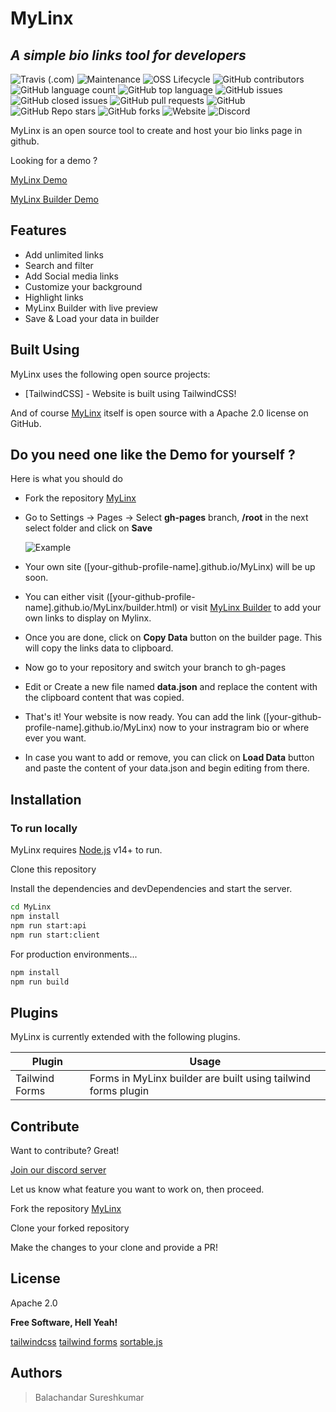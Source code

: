 # MyLinx

## _A simple bio links tool for ***developers***_

![Travis (.com)](https://img.shields.io/travis/com/youaskwebuild/MyLinx?style=for-the-badge)
![Maintenance](https://img.shields.io/maintenance/yes/2021?style=for-the-badge)
![OSS Lifecycle](https://img.shields.io/osslifecycle/youaskwebuild/MyLinx?style=for-the-badge)
![GitHub contributors](https://img.shields.io/github/contributors/youaskwebuild/MyLinx?style=for-the-badge)
![GitHub language count](https://img.shields.io/github/languages/count/youaskwebuild/MyLinx?style=for-the-badge)
![GitHub top language](https://img.shields.io/github/languages/top/youaskwebuild/MyLinx?style=for-the-badge)
![GitHub issues](https://img.shields.io/github/issues-raw/youaskwebuild/MyLinx?style=for-the-badge)
![GitHub closed issues](https://img.shields.io/github/issues-closed-raw/youaskwebuild/MyLinx?style=for-the-badge)
![GitHub pull requests](https://img.shields.io/github/issues-pr-raw/youaskwebuild/MyLinx?style=for-the-badge)
![GitHub](https://img.shields.io/github/license/youaskwebuild/MyLinx?style=for-the-badge)
![GitHub Repo stars](https://img.shields.io/github/stars/youaskwebuild/MyLinx?style=for-the-badge)
![GitHub forks](https://img.shields.io/github/forks/youaskwebuild/MyLinx?style=for-the-badge)
![Website](https://img.shields.io/website?down_message=Offline&style=for-the-badge&up_message=Online&url=https%3A%2F%2Fyouaskwebuild.github.io%2FMyLinx%2F)
![Discord](https://img.shields.io/discord/854067244274155540?style=for-the-badge)

MyLinx is an open source tool to create and host your bio links page in github.

Looking for a demo ?

[MyLinx Demo](https://youaskwebuild.github.io/MyLinx/)

[MyLinx Builder Demo](https://deviprakash9908.github.io/MyLinx/builder.html)

## Features

- Add unlimited links
- Search and filter
- Add Social media links
- Customize your background
- Highlight links
- MyLinx Builder with live preview
- Save & Load your data in builder

## Built Using

MyLinx uses the following open source projects:

- [TailwindCSS] - Website is built using TailwindCSS!

And of course [MyLinx](https://github.com/YouAskWeBuild/MyLinx) itself is open source with a Apache 2.0 license on GitHub.

## Do you need one like the Demo for yourself ?

Here is what you should do

- Fork the repository [MyLinx](https://github.com/youaskwebuild/MyLinx/fork)
- Go to Settings -> Pages -> Select **gh-pages** branch, **/root** in the next select folder and click on **Save**

  ![Example](./how-to-use.png)

- Your own site ([your-github-profile-name].github.io/MyLinx) will be up soon.

- You can either visit ([your-github-profile-name].github.io/MyLinx/builder.html) or visit [MyLinx Builder](https://youaskwebuild.github.io/MyLinx/builder.html) to add your own links to display on Mylinx.

- Once you are done, click on **Copy Data** button on the builder page. This will copy the links data to clipboard.

- Now go to your repository and switch your branch to gh-pages

- Edit or Create a new file named **data.json** and replace the content with the clipboard content that was copied.

- That's it! Your website is now ready. You can add the link ([your-github-profile-name].github.io/MyLinx) now to your instragram bio or where ever you want.

- In case you want to add or remove, you can click on **Load Data** button and paste the content of your data.json and begin editing from there.

## Installation

### To run locally

MyLinx requires [Node.js](https://nodejs.org/) v14+ to run.

Clone this repository

Install the dependencies and devDependencies and start the server.

```sh
cd MyLinx
npm install
npm run start:api
npm run start:client
```

For production environments...

```sh
npm install
npm run build
```

## Plugins

MyLinx is currently extended with the following plugins.

| Plugin         | Usage                                                         |
| -------------- | ------------------------------------------------------------- |
| Tailwind Forms | Forms in MyLinx builder are built using tailwind forms plugin |

## Contribute

Want to contribute? Great!

[Join our discord server](https://discord.gg/m7GhgH6cdt)

Let us know what feature you want to work on, then proceed.

Fork the repository [MyLinx](https://github.com/youaskwebuild/MyLinx/fork)

Clone your forked repository

Make the changes to your clone and provide a PR!

## License

Apache 2.0

**Free Software, Hell Yeah!**

[tailwindcss](https://github.com/tailwindlabs/tailwindcss)
[tailwind forms](https://github.com/tailwindlabs/tailwindcss-forms)
[sortable.js](http://sortablejs.github.io/Sortable/)

## Authors

> Balachandar Sureshkumar
